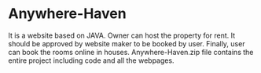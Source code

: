 # Anywhere-Haven
It is a website based on JAVA.
Owner can host the property for rent.
It should be approved by website maker to be booked by user.
Finally, user can book the rooms online in houses.
Anywhere-Haven.zip file contains the entire project including code and all the webpages.
